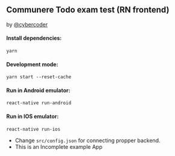 ## Communere Todo exam test (RN frontend)
 by [@cybercoder](https://github.com/cybercoder)
#### Install dependencies:
```shell
yarn
```
#### Development mode:
```shell
yarn start --reset-cache
```
#### Run in Android emulator:
```shell
react-native run-android
```

#### Run in IOS emulator:
```shell
react-native run-ios
```

 - Change ```src/config.json``` for connecting propper backend.
 - This is an Incomplete example App